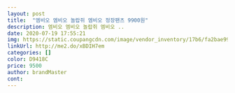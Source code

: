 ```yaml
---
layout: post 
title:  "엠비오 엠비오 놀랍쥐 엠비오 정장팬츠 9900원" 
description: 엠비오 엠비오 놀랍쥐 엠비오 ..
date: 2020-07-19 17:55:21 
img: https://static.coupangcdn.com/image/vendor_inventory/17b6/fa2bae9900ff469464560992fbc34292650e0f21e9436fff17b7cd23b693.jpg 
linkUrl: http://me2.do/xBDIH7em 
categories: [] 
color: D9418C 
price: 9500 
author: brandMaster 
cont:  
---
```

 